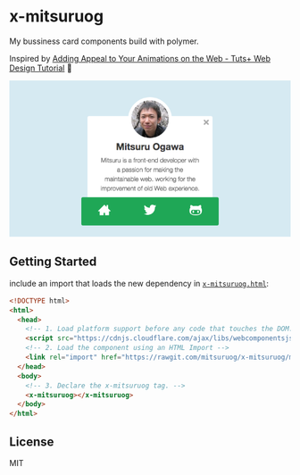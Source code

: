 # x-mitsuruog

My bussiness card components build with polymer.

Inspired by [Adding Appeal to Your Animations on the Web - Tuts+ Web Design Tutorial](http://webdesign.tutsplus.com/tutorials/adding-appeal-to-your-animations-on-the-web--cms-23649) :beers:

![mitsuruog](https://raw.githubusercontent.com/mitsuruog/x-mitsuruog/master/images/sample1.png "I am mitsuruog")

## Getting Started

 include an import that loads the new dependency in [`x-mitsuruog.html`](https://rawgit.com/mitsuruog/x-mitsuruog/master/elements/x-mitsuruog.html):

```html
<!DOCTYPE html>
<html>
  <head>
    <!-- 1. Load platform support before any code that touches the DOM. -->
    <script src="https://cdnjs.cloudflare.com/ajax/libs/webcomponentsjs/0.6.0/webcomponents.min.js"></script>
    <!-- 2. Load the component using an HTML Import -->
    <link rel="import" href="https://rawgit.com/mitsuruog/x-mitsuruog/master/elements/x-mitsuruog.html">
  </head>
  <body>
    <!-- 3. Declare the x-mitsuruog tag. -->
    <x-mitsuruog></x-mitsuruog>
  </body>
</html>
```

## License

MIT
